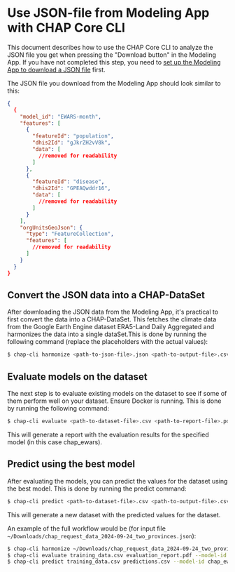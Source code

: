 # Use JSON-file from Modeling App with CHAP Core CLI

This document describes how to use the CHAP Core CLI to analyze the JSON file you get when pressing the "Download button" in the Modeling App. If you have not completed this step, you need to [set up the Modeling App to download a JSON file](../modeling-app/running-chap-on-server.md) first.

The JSON file you download from the Modeling App should look similar to this:

```json
{
  {
    "model_id": "EWARS-month",
    "features": [
      {
        "featureId": "population",
        "dhis2Id": "gJkrZH2vV8k",
        "data": [
          //removed for readability
        ]
      },
      {
        "featureId": "disease",
        "dhis2Id": "GPEAQwddr16",
        "data": [
          //removed for readability
        ]
      }
    ],
    "orgUnitsGeoJson": {
      "type": "FeatureCollection",
      "features": [
        //removed for readability
      ]
    }
  }
}
```

## Convert the JSON data into a CHAP-DataSet

After downloading the JSON data from the Modeling App, it's practical to first convert the data into a CHAP-DataSet. This
fetches the climate data from the Google Earth Engine dataset ERA5-Land Daily Aggregated and harmonizes the data into a single dataSet.This is done by running the following command (replace the placeholders with the actual values):

```bash
$ chap-cli harmonize <path-to-json-file>.json <path-to-output-file>.csv
```

## Evaluate models on the dataset

The next step is to evaluate existing models on the dataset to see if some of them perform well on your dataset. Ensure Docker is running.
This is done by running the following command:

```bash
$ chap-cli evaluate <path-to-dataset-file>.csv <path-to-report-file>.pdf --model-id chap_ewars_monthly
```

This will generate a report with the evaluation results for the specified model (in this case chap_ewars).

## Predict using the best model

After evaluating the models, you can predict the values for the dataset using the best model. This is done by running the
predict command:

```bash
$ chap-cli predict <path-to-dataset-file>.csv <path-to-output-file>.csv --model-id chap_ewars_monthly --do-summary
```

This will generate a new dataset with the predicted values for the dataset.

An example of the full workflow would be (for input file `~/Downloads/chap_request_data_2024-09-24_two_provinces.json`):

```bash
$ chap-cli harmonize ~/Downloads/chap_request_data_2024-09-24_two_provinces.json training_data.csv
$ chap-cli evaluate training_data.csv evaluation_report.pdf --model-id chap_ewars_monthly
$ chap-cli predict training_data.csv predictions.csv --model-id chap_ewars_monthly --do-summary
```
